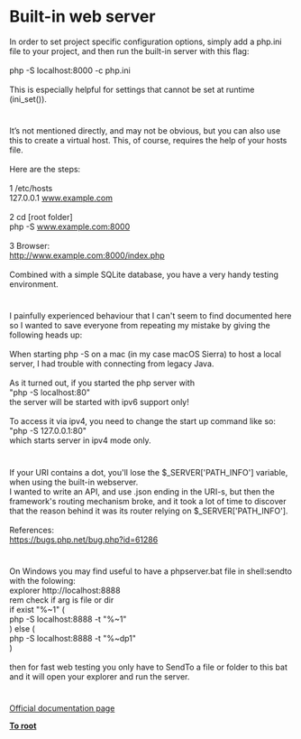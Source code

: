 # Built-in web server



In order to set project specific configuration options, simply add a php.ini file to your project, and then run the built-in server with this flag:<br><br>php -S localhost:8000 -c php.ini<br><br>This is especially helpful for settings that cannot be set at runtime (ini_set()).  

#

It&#x2019;s not mentioned directly, and may not be obvious, but you can also use this to create a virtual host. This, of course, requires the help of your hosts file.<br><br>Here are the steps:<br><br>1    /etc/hosts<br>    127.0.0.1    www.example.com<br><br>2    cd [root folder]<br>    php -S www.example.com:8000<br><br>3    Browser:<br>    http://www.example.com:8000/index.php<br><br>Combined with a simple SQLite database, you have a very handy testing environment.  

#

I painfully experienced behaviour that I can&apos;t seem to find documented here so I wanted to save everyone from repeating my mistake by giving the following heads up:<br><br>When starting php -S on a mac (in my case macOS Sierra) to host a local server, I had trouble with connecting from legacy Java. <br><br>As it turned out, if you started the php server with <br>"php -S localhost:80" <br>the server will be started with ipv6 support only!<br><br>To access it via ipv4, you need to change the start up command like so:<br> "php -S 127.0.0.1:80"<br>which starts server in ipv4 mode only.  

#

If your URI contains a dot, you&apos;ll lose the $_SERVER[&apos;PATH_INFO&apos;] variable, when using the built-in webserver.<br>I wanted to write an API, and use .json ending in the URI-s, but then the framework&apos;s routing mechanism broke, and it took a lot of time to discover that the reason behind it was its router relying on $_SERVER[&apos;PATH_INFO&apos;].<br><br>References:<br>https://bugs.php.net/bug.php?id=61286  

#

On Windows you may find useful to have a phpserver.bat file in shell:sendto with the folowing:<br>explorer http://localhost:8888<br>rem check if arg is file or dir<br>if exist "%~1\" (<br>  php -S localhost:8888 -t "%~1"<br>) else (<br>  php -S localhost:8888 -t "%~dp1"<br>)<br><br>then for fast web testing you only have to SendTo a file or folder to this bat and it will open your explorer and run the server.  

#

[Official documentation page](https://www.php.net/manual/en/features.commandline.webserver.php)

**[To root](/README.md)**